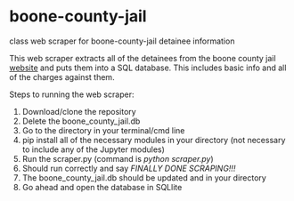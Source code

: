 # boone-county-jail
class web scraper for boone-county-jail detainee information

This web scraper extracts all of the detainees from the boone county jail <a href='https://report.boonecountymo.org/mrcjava/servlet/RMS01_MP.I00030s'>website</a> and puts them into a SQL database. 
This includes basic info and all of the charges against them.

Steps to running the web scraper:

1. Download/clone the repository
2. Delete the boone_county_jail.db
2. Go to the directory in your terminal/cmd line
3. pip install all of the necessary modules in your directory (not necessary to include any of the Jupyter modules)
4. Run the scraper.py (command is <i>python scraper.py</i>)
5. Should run correctly and say <i>FINALLY DONE SCRAPING!!!</i>
6. The boone_county_jail.db should be updated and in your directory
7. Go ahead and open the database in SQLlite
